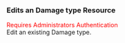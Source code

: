 ### Edits an Damage type Resource
<span style="color:red">Requires Administrators Authentication</span>  
Edit an existing Damage type.
